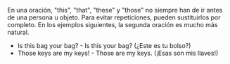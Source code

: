En una oración, "this", "that", "these" y "those" no siempre han de ir antes de una persona u objeto. Para evitar repeticiones, pueden sustituirlos por completo. En los ejemplos siguientes, la segunda oración es mucho más natural.

- Is this bag your bag? - Is this your bag? (¿Este es tu bolso?)
- Those keys are my keys! - Those are my keys. (¡Esas son mis llaves!)